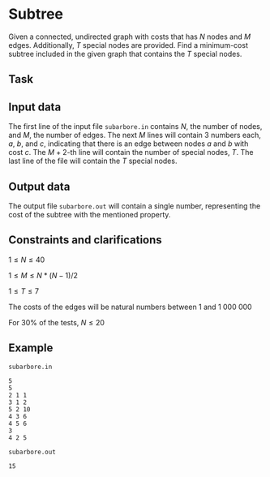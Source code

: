 # Subtree

Given a connected, undirected graph with costs that has $N$ nodes and $M$ edges. Additionally, $T$ special nodes are provided. Find a minimum-cost subtree included in the given graph that contains the $T$ special nodes.

## Task

## Input data

The first line of the input file `subarbore.in` contains $N$, the number of nodes, and $M$, the number of edges. The next $M$ lines will contain 3 numbers each, $a$, $b$, and $c$, indicating that there is an edge between nodes $a$ and $b$ with cost $c$. The $M+2$-th line will contain the number of special nodes, $T$. The last line of the file will contain the $T$ special nodes.

## Output data

The output file `subarbore.out` will contain a single number, representing the cost of the subtree with the mentioned property.

## Constraints and clarifications

$1 \leq N \leq 40$

$1 \leq M \leq N * (N - 1) / 2$

$1 \leq T \leq 7$

The costs of the edges will be natural numbers between $1$ and $1\ 000\ 000$

For $30\%$ of the tests, $N \leq 20$

## Example

`subarbore.in`
```
5
5
2 1 1
3 1 2
5 2 10
4 3 6
4 5 6
3
4 2 5
```

`subarbore.out`
```
15
```